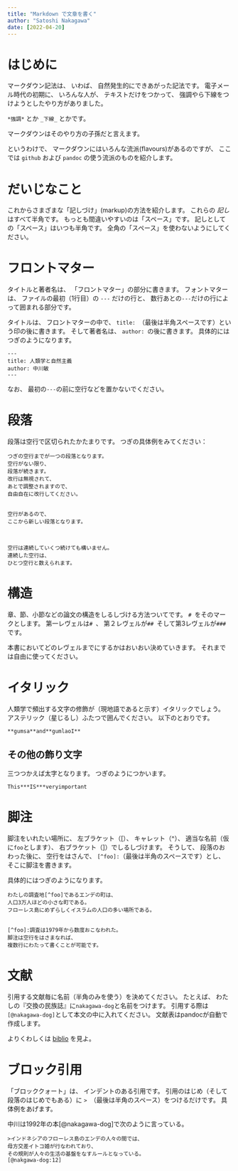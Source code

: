 ```yaml
---
title: "Markdown で文章を書く"
author: "Satoshi Nakagawa"
date: [2022-04-20]
---
```


# はじめに

マークダウン記法は、
いわば、
自然発生的にできあがった記法です。
電子メール時代の初期に、
いろんな人が、
テキストだけをつかって、
強調やら下線をつけようとしたやり方がありました。

`*強調*` とか `_下線_` とかです。

マークダウンはそのやり方の子孫だと言えます。


というわけで、
マークダウンにはいろんな流派(flavours)があるのですが、
ここでは `github` 
および `pandoc` の使う流派のものを紹介します。


# だいじなこと

これからさまざまな「記しづけ」(markup)の方法を紹介します。
これらの *記し* はすべて半角です。
もっとも間違いやすいのは「スペース」です。
記しとしての「スペース」はいつも半角です。
全角の「スペース」を使わないようにしてください。


# フロントマター

タイトルと著者名は、
「フロントマター」の部分に書きます。
フォントマターは、
ファイルの最初（1行目）の `---` だけの行と、
数行あとの`---`だけの行によって囲まれる部分です。


タイトルは、
フロントマターの中で、
`title: `（最後は半角スペースです）という印の後に書きます。
そして著者名は、
`author: `の後に書きます。
具体的にはつぎのようになります。

```
---
title: 人類学と自然主義
author: 中川敏
---
```

なお、
最初の`---`の前に空行などを置かないでください。


# 段落

段落は空行で区切られたかたまりです。
つぎの具体例をみてください：

```
つぎの空行までが一つの段落となります。
空行がない限り、
段落が続きます。
改行は無視されて、
あとで調整されますので、
自由自在に改行してください。


空行があるので、
ここから新しい段落となります。



空行は連続していくつ続けても構いません。
連続した空行は、
ひとつ空行と数えられます。
```



# 構造

章、節、小節などの論文の構造をしるしづける方法ついてです。
`# `をそのマークとします。
第一レヴェルは`# `、
第２レヴェルが`## `そして第3レヴェルが`### `です。


本書においてどのレヴェルまでにするかはおいおい決めていきます。
それまでは自由に使ってください。


# イタリック

人類学で頻出する文字の修飾が（現地語であると示す）イタリックでしょう。
アステリック（星じるし）ふたつで囲んでください。
以下のとおりです。


    **gumsa**and**gumlaoI**

## その他の飾り文字

三つつかえば太字となります。
つぎのようにつかいます。


    This***IS***veryimportant


# 脚注

脚注をいれたい場所に、
左ブラケット（[）、
キャレット（^）、
適当な名前（仮に`foo`とします）、
右ブラケット（]）でしるしづけます。
そうして、
段落のおわった後に、
空行をはさんで、
`[^foo]:`（最後は半角のスペースです）とし、
そこに脚注を書きます。


具体的にはつぎのようになります。


```
わたしの調査地[^foo]であるエンデの町は、
人口3万人ほどの小さな町である。
フローレス島にめずらしくイスラムの人口の多い場所である。


[^foo]:調査は1979年から数度おこなわれた。
脚注は空行をはさまなれば、
複数行にわたって書くことが可能です。
```


# 文献

引用する文献毎に名前（半角のみを使う）を決めてください。
たとえば、
わたしの『交換の民族誌』に`nakagawa-dog`と名前をつけます。
引用する際は`[@nakagawa-dog]`として本文の中に入れてください。
文献表はpandocが自動で作成します。

よりくわしくは [biblio](biblio.md) を見よ。


# ブロック引用

「ブロッククォート」は、
インデントのある引用です。
引用のはじめ（そして段落のはじめでもある）に
`> `（最後は半角のスペース）をつけるだけです。
具体例をあげます。


中川は1992年の本[@nakagawa-dog]で次のように言っている。

```
>インドネシアのフローレス島のエンデの人々の間では、
母方交差イトコ婚が行なわれており、
その規則が人々の生活の基盤をなすルールとなっている。
[@nakgawa-dog:12]

```


